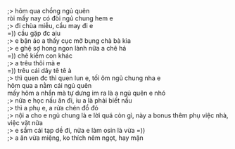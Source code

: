 ;> hôm qua chồng ngủ quên<br>
ròi mấy nay có đòi ngủ chung hem e<br>
;> đi chùa miễu, cầu may đi e<br>
=)) cầu gặp đc aiu <br>
;> e bận áo a thấy cục mỡ bụng chà bà kìa<br>
;> e ghệ sợ hong ngon lành nữa a chê hả<br>
=)) chê kiếm con khác<br>
;> a trêu thôi mà e<br>
=)) trêu cái dãy tê tê à<br>
;> thì quen đc thì quen lun e, tối  ôm ngủ chung nha e<br>
hôm qua a nằm cái ngủ quên<br>
mấy hôm a nhắn mà tự dưng im ra là a ngủ quên e nhó<br>
;> nữa e học nấu ăn đi, iu a là phải biết nấu<br>
;> thì a phụ e, a rửa chén đồ đó<br>
;> nội a cho e ngủ chung là e lời quá còn gì, này a bonus thêm phụ việc nhà, việc vặt nữa<br>
;> e sắm cái tạp dề đi, nửa e làm osin là vừa =))<br>
;> a ăn vừa miệng, ko thích nêm ngọt, hay mặn
